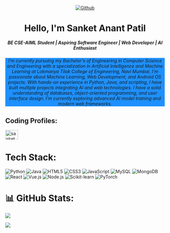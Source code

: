 <div >

<p align="center">
 <a href="https://github.com/sanket20038" target="_blank"><img alt="Github" src="https://img.shields.io/badge/GitHub-%2312100E.svg?&style=for-the-badge&logo=Github&logoColor=white" /></a> 
</p>

<div> 

<h1 align="center">Hello, I'm Sanket Anant Patil</h1>
<h5 align="center">BE CSE-AIML Student | Aspiring Software Engineer | Web Developer | AI Enthusiast</h5>
<h6 align= "center" style="background-color:DodgerBlue;"> I’m currently pursuing my Bachelor's of Engineering in Computer Science and Engineering with a specialization in Artificial Intelligence and Machine Learning at Lokmanya Tilak College of Engineering, Navi Mumbai. I’m passionate about Machine Learning, Web Development, and Android OS projects. With hands-on experience in Python, Java, and scripting, I have built multiple projects integrating AI and web technologies. I have a solid understanding of databases, object-oriented programming, and user interface design. I’m currently exploring advanced AI model training and modern web frameworks.

</h6>

## Coding Profiles:

<p align="left">
<a href="https://www.hackerrank.com/sanketapatil2003" target="blank"><img align="center" src="https://raw.githubusercontent.com/rahuldkjain/github-profile-readme-generator/master/src/images/icons/Social/hackerrank.svg" alt="sanketapatil2003" height="30" width="40" /></a>
</p>

# Tech Stack:
![Python](https://img.shields.io/badge/python-3670A0?style=for-the-badge&logo=python&logoColor=ffdd54) 
![Java](https://img.shields.io/badge/java-%23ED8B00.svg?style=for-the-badge&logo=java&logoColor=white) 
![HTML5](https://img.shields.io/badge/html5-%23E34F26.svg?style=for-the-badge&logo=html5&logoColor=white) 
![CSS3](https://img.shields.io/badge/css3-%231572B6.svg?style=for-the-badge&logo=css3&logoColor=white) 
![JavaScript](https://img.shields.io/badge/javascript-%23323330.svg?style=for-the-badge&logo=javascript&logoColor=%23F7DF1E) 
![MySQL](https://img.shields.io/badge/mysql-%2300f.svg?style=for-the-badge&logo=mysql&logoColor=white) 
![MongoDB](https://img.shields.io/badge/MongoDB-%234ea94b.svg?style=for-the-badge&logo=mongodb&logoColor=white) 
![React](https://img.shields.io/badge/react-%2300D9FF.svg?style=for-the-badge&logo=react&logoColor=white) 
![Vue.js](https://img.shields.io/badge/vuejs-%2335495e.svg?style=for-the-badge&logo=vue.js&logoColor=%234FC08D) 
![Node.js](https://img.shields.io/badge/node.js-%23339933.svg?style=for-the-badge&logo=node.js&logoColor=white) 
![Scikit-learn](https://img.shields.io/badge/scikit--learn-%23F7931E.svg?style=for-the-badge&logo=scikit-learn&logoColor=white) 
![PyTorch](https://img.shields.io/badge/pytorch-%23EE4C2C.svg?style=for-the-badge&logo=pytorch&logoColor=white) 

# 📊 GitHub Stats:

![](https://github-readme-stats.vercel.app/api/top-langs/?username=sanket20038&theme=buefy&hide_border=false&include_all_commits=true&count_private=true&layout=compact)

[![](https://visitcount.itsvg.in/api?id=sanket20038&icon=7&color=11)](https://visitcount.itsvg.in)
